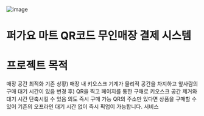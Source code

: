 ![image](https://github.com/user-attachments/assets/00c65a26-f0b7-4b23-8280-a2791ebfc55c)
<h1>퍼가요 마트
QR코드 무인매장 결제 시스템</h1>

<h1>프로젝트 목적</h1>
매장 공간 최적화
      기존 상황) 매장 내 키오스크 기계가 물리적 공간을 
                     차지하고 앞사람의 구매 대기 시간이 있음
      변경 후) QR을 찍고 페이지를 통한 구매로 
                  키오스크 공간 제거와 대기 시간 단축시킬 수 있음
의도
     즉시 구매 가능 
          QR의 주소만 있다면 상품을 구매할 수 있어
          기존의 오프라인 대기 시간 없이 
          즉시 픽업이 가능합니다.
    서비스

